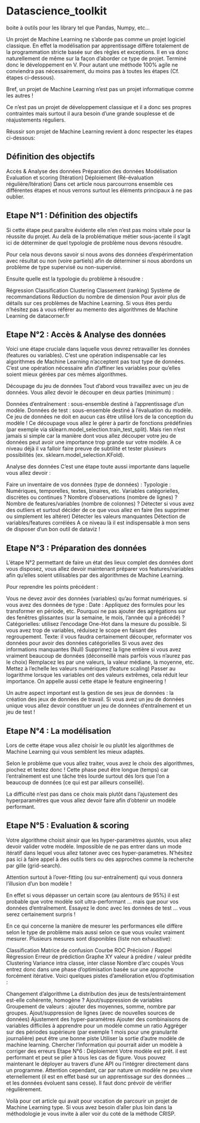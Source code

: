 # Datascience_toolkit
boite à outils pour les library tel que Pandas, Numpy, etc...

Un projet de Machine Learning ne s’aborde pas comme un projet logiciel classique. En effet la modélisation par apprentissage diffère totalement de la programmation stricte basée sur des règles et exceptions.
Il en va donc naturellement de même sur la façon d’aborder ce type de projet. Terminé donc le développement en V. Pour autant une méthode 100% agile ne conviendra pas nécessairement, du moins pas à toutes les étapes (Cf. étapes ci-dessous).

Bref, un projet de Machine Learning n’est pas un projet informatique comme les autres !

Ce n’est pas un projet de développement classique et il a donc ses propres contraintes mais surtout il aura besoin d’une grande souplesse et de réajustements réguliers.

Réussir son projet de Machine Learning revient à donc respecter les étapes ci-dessous:

## Définition des objectifs
Accès & Analyse des données
Préparation des données
Modélisation
Evaluation et scoring (Itération)
Déploiement (Ré-évaluation régulière/Itération)
Dans cet article nous parcourrons ensemble ces différentes étapes et nous verrons surtout les éléments principaux à ne pas oublier.

## Etape N°1 : Définition des objectifs
Si cette étape peut paraître évidente elle n’en n’est pas moins vitale pour la réussite du projet. Au delà de la problématique métier sous-jacente il s’agit ici de déterminer de quel typologie de problème nous devons résoudre.

Pour cela nous devons savoir si nous avons des données d’expérimentation avec résultat ou non (voire partiels) afin de déterminer si nous abordons un problème de type supervisé ou non-supervisé.

Ensuite quelle est la typologie du problème à résoudre :

Régression
Classification
Clustering
Classement (ranking)
Système de recommandations
Réduction du nombre de dimension
Pour avoir plus de détails sur ces problèmes de Machine Learning. Si vous êtes perdu n’hésitez pas à vous référer au memento des algorithmes de Machine Learning de datacorner.fr

## Etape N°2 : Accès & Analyse des données
Voici une étape cruciale dans laquelle vous devrez retravailler les données (features ou variables). C’est une opération indispensable car les algorithmes de Machine Learning n’acceptent pas tout type de données. 
C’est une opération nécessaire afin d’affiner les variables pour qu’elles soient mieux gérées par ces mêmes algorithmes.

Découpage du jeu de données
Tout d’abord vous travaillez avec un jeu de données. Vous allez devoir le découper en deux parties (minimum) :

Données d’entraînement : sous-ensemble destiné à l’apprentissage d’un modèle.
Données de test : sous-ensemble destiné à l’évaluation du modèle. Ce jeu de données ne doit en aucun cas être utilisé lors de la conception du modèle !
Ce découpage vous allez le gérer à partir de fonctions prédéfinies (par exemple via sklearn.model_selection.train_test_split). Mais rien n’est jamais si simple car la manière dont vous allez découper votre jeu de données peut avoir une importance trop grande sur votre modèle.
A ce niveau déjà il va falloir faire preuve de subtilité et tester plusieurs possibilités (ex. sklearn.model_selection.KFold).

Analyse des données
C’est une étape toute aussi importante dans laquelle vous allez devoir :

Faire un inventaire de vos données (type de données) :
Typologie : Numériques, temporelles, textes, binaires, etc.
Variables catégorielles, discrètes ou continues ?
Nombre d’observations (nombre de lignes) ?
Nombre de features/variables (nombre de colonnes) ?
Détecter si vous avez des outliers et surtout décider de ce que vous allez en faire (les supprimer ou simplement les altérer)
Détecter les valeurs manquantes
Détection de variables/features corrélées
A ce niveau là il est indispensable à mon sens de disposer d’un bon outil de dataviz !

## Etape N°3 : Préparation des données
L’étape N°2 permettant de faire un état des lieux complet des données dont vous disposez, vous allez devoir maintenant préparer vos features/variables afin qu’elles soient utilisables par des algorithmes de Machine Learning.

Pour reprendre les points précédent :

Vous ne devez avoir des données (variables) qu’au format numériques. si vous avez des données de type :
Date : Appliquez des formules pour les transformer en période, etc. Pourquoi ne pas ajouter des agrégations sur des fenêtres glissantes (sur la semaine, le mois, l’année qui a précédé) ?
Catégorielles: utilisez l’encodage One-Hot dans la mesure du possible. Si vous avez trop de variables, réduisez le scope en faisant des regroupement.
Texte: il vous faudra certainement découper, reformater vos données pour avoir des données catégorielles
Si vous avez des informations manquantes (Null)
Supprimez la ligne entière si vous avez vraiment beaucoup de données (déconseillé mais parfois vous n’aurez pas le choix)
Remplacez les par une valeurs, la valeur médiane, la moyenne, etc.
Mettez à l’echelle les valeurs numériques (feature scaling)
Passer au logarithme lorsque les variables ont des valeurs extrêmes, cela réduit leur importance.
On appelle aussi cette étape le feature engineering !

Un autre aspect important est la gestion de ses jeux de données : la création des jeux de données de travail. Si vous avez un jeu de données unique vous allez devoir constituer un jeu de données d’entraînement et un jeu de test !

## Etape N°4 : La modélisation
Lors de cette étape vous allez choisir le ou plutôt les algorithmes de Machine Learning qui vous semblent les mieux adaptés.

Selon le problème que vous allez traiter, vous avez le choix des algorithmes, piochez et testez donc ! Cette phase peut être longue (temps) car l’entraînement est une tâche très lourde surtout dés lors que l’on a beaucoup de données (ce qui est par ailleurs conseillé).

La difficulté n’est pas dans ce choix mais plutôt dans l’ajustement des hyperparamètres que vous allez devoir faire afin d’obtenir un modèle performant.

## Etape N°5 : Evaluation & scoring
Votre algorithme choisit ainsir que les hyper-paramètres ajustés, vous allez devoir valider votre modèle. Impossible de ne pas entrer dans un mode itératif dans lequel vous allez tatoner avec ces hyper-parametres.
N’hésitez pas ici à faire appel à des outils tiers ou des approches comme la recherche par gille (grid-search).

Attention surtout à l’over-fitting (ou sur-entraînement) qui vous donnera l’illusion d’un bon modèle !

En effet si vous dépasser un certain score (au alentours de 95%) il est probable que votre modèle soit ultra-performant … mais que pour vos données d’entraînement. Essayez le donc avec les données de test … vous serez certainement surpris !

En ce qui concerne la manière de mesurer les performances elle diffère selon le type de problème mais aussi selon ce que vous voulez vraiment mesurer. Plusieurs mesures sont disponibles (liste non exhaustive):

Classification
Matrice de confusion
Courbe ROC
Précision / Rappel
Régression
Erreur de prédiction
Graphe XY valeur à prédire / valeur prédite
Clustering
Variance intra classe, inter classe
Nombre d’arc coupés
Vous entrez donc dans une phase d’optimisation basée sur une approche forcément itérative. Voici quelques pistes d’amélioration et/ou d’optimisation :

Changement d’algorithme
La distribution des jeux de tests/entraintement est-elle cohérente, homogène ?
Ajout/suppression de variables
Groupement de valeurs : ajouter des moyennes, somme, nombre par groupes.
Ajout/suppression de lignes (avec de nouvelles sources de données)
Ajustement des hyper-paramètres
Ajouter des combinaisons de variables difficiles à apprendre pour un modèle comme un ratio
Aggréger sur des périodes supérieure (par exemple 1 mois pour une granularité journalière) peut être une bonne piste
Utiliser la sortie d’autre modèle de machine learning.
Chercher l’information qui pourrait aider un modèle à corriger des erreurs
Etape N°6 : Déploiement
Votre modèle est prêt. il est performant et peut se plier à tous les cas de figure. Vous pouvez maintenant le déployer au travers d’une API ou l’intégrer directement dans un programme. Attention cependant, car par nature un modèle ne peu vivre eternellement (il est en effet basé sur un apprentissage sur des données … et les données évoluent sans cesse). Il faut donc prévoir de vérifier régulièrement.

Voilà pour cet article qui avait pour vocation de parcourir un projet de Machine Learning type. Si vous avez besoin d’aller plus loin dans la méthodologie je vous invite à aller voir du coté de la méthode CRISP.
